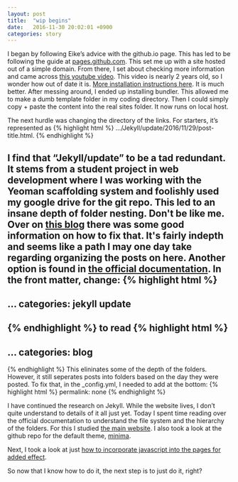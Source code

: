 ```yaml
---
layout: post
title:  "wip begins"
date:   2016-11-30 20:02:01 +0900
categories: story
---
```



I began by following Eike’s advice with the github.io page. This has led to be following the guide at 
[pages.github.com](https://pages.github.com/). This set me up with a site hosted out of a simple domain. From there, I set about checking more information and came across [this youtube video](https://www.youtube.com/watch?v=nN6QuNqmAwk). This video is nearly 2 years old, so I wonder how out of date it is. 
[More installation instructions here](https://www.youtube.com/watch?v=iWowJBRMtpc). It is much better. After messing around, I ended up installing bundler. This allowed me to make a dumb template folder in my coding directory. Then I could simply copy + paste the content into the real sites folder. It now runs on local host. 

The next hurdle was changing the directory of the links. For starters, it’s represented as
 {% highlight html %}
 .../Jekyll/update/2016/11/29/post-title.html. 
 {% endhighlight %}
 
 I find that “Jekyll/update” to be a tad redundant. It stems from a student project in web development where I was working with the Yeoman scaffolding system and foolishly used my google drive for the git repo. This led to an insane depth of folder nesting. Don't be like me. Over on
[this blog](http://damonbauer.me/organizing-jekyll-pages/) there was some good information on how to fix that. It's fairly indepth and seems like a path I may one day take regarding organizing the posts on here. Another option is found in [the official documentation](http://jekyllrb.com/docs/home). In the front matter, change: 
{% highlight html %}
---
...
categories: jekyll update
---
{% endhighlight %}
to read 
{% highlight html %}
---
...
categories: blog
---
{% endhighlight %}
This elininates some of the depth of the folders. However, it still seperates posts into folders based on the day they were posted. To fix that, in the _config.yml, I needed to add at the bottom:
{% highlight html %}
permalink: none
{% endhighlight %}

I have continued the research on Jekyll. While the website lives, I don’t quite understand to details of it all just yet. Today I spent time reading over the official documentation to understand the file system and the hierarchy of the folders. For this I studied [the main website](https://jekyllrb.com/). I also took a look at the github repo for the default theme, [minima]( https://github.com/jekyll/minima). 

Next, I took a look at just [how to incorporate javascript into the pages for added effect](
http://blog.emmatosch.com/2016/03/09/using-custom-javascript-in-jekyll-blogs.html).

So now that I know how to do it, the next step is to just do it, right?